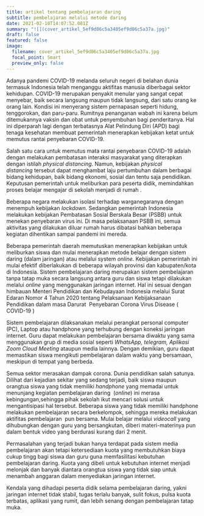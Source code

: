 ```yaml
---
title: artikel tentang pembelajaran daring
subtitle: pembelajaran melalui metode daring
date: 2021-02-18T14:07:52.081Z
summary: "![](cover_artikel_5ef9d06c5a3405ef9d06c5a37a.jpg)"
draft: false
featured: false
image:
  filename: cover_artikel_5ef9d06c5a3405ef9d06c5a37a.jpg
  focal_point: Smart
  preview_only: false
---
```



Adanya pandemi COVID-19 melanda seluruh negeri di belahan dunia termasuk Indonesia telah menganggu aktifitas manusia diberbagai sektor kehidupan. COVID-19 merupakan penyakit menular yang sangat cepat menyebar, baik secara langsung maupun tidak langsung, dari satu orang ke orang lain. Kondisi ini menyerang sistem pernapasan seperti hidung, tenggorokan, dan paru-paru. Rumitnya penanganan wabah ini karena belum ditemukannya vaksin dan obat untuk penyembuhan bagi penderitanya. Hal ini diperparah lagi dengan terbatasnya Alat Pelindung Diri (APD) bagi tenaga kesehatan membuat pemerintah menerapkan kebijakan ketat untuk memutus rantai penyebaran COVID-19.

Salah satu cara untuk memutus mata rantai penyebaran COVID-19 adalah dengan melakukan pembatasan interaksi masyarakat yang diterapkan dengan istilah *physical distancing*. Namun, kebijakan *physical distancing* tersebut dapat menghambat laju pertumbuhan dalam berbagai bidang kehidupan, baik bidang ekonomi, sosial dan tentu saja pendidikan. Keputusan pemerintah untuk meliburkan para peserta didik, memindahkan proses belajar mengajar di sekolah menjadi di rumah .

Beberapa negara melakukan isolasi terhadap warganegaranya dengan menempuh kebijakan *lockdown.* Sedangkan pemerintah Indonesia melakukan kebijakan Pembatasan Sosial Berskala Besar (PSBB) untuk menekan penyebaran virus ini. Di masa pelaksanaan PSBB ini, semua aktivitas yang dilakukan diluar rumah harus dibatasi bahkan beberapa kegiatan dihentikan sampai pandemi ini mereda.

Beberapa pemerintah daerah memutuskan menerapkan kebijakan untuk meliburkan siswa dan mulai menerapkan metode belajar dengan sistem daring (dalam jaringan) atau melalui system *online*. Kebijakan pemerintah ini mulai efektif diberlakukan di beberapa wilayah provinsi dan kabupaten/kota di Indonesia. Sistem pembelajaran daring merupakan sistem pembelajaran tanpa tatap muka secara langsung antara guru dan siswa tetapi dilakukan melalui *online* yang menggunakan jaringan internet. Hal ini sesuai dengan himbauan Menteri Pendidikan dan Kebudayaan Indonesia melalui Surat Edaran Nomor 4 Tahun 2020 tentang Pelaksanaan Kebijaksanaan Pendidikan dalam masa Darurat  Penyebaran Corona Virus Disease ( COVID-19 )

Sistem pembelajaran dilaksanakan melalui perangkat personal computer (PC), Laptop atau handphone yang terhubung dengan koneksi jaringan internet. Guru dapat melakukan pembelajaran bersama diwaktu yang sama menggunakan grup di media sosial seperti *WhatsApp,* *telegram,* *Aplikasi Zoom Cloud Meeting* ataupun media lainnya. Dengan demikian, guru dapat memastikan siswa mengikuti pembelajaran dalam waktu yang bersamaan, meskipun di tempat yang berbeda.

Semua sektor merasakan dampak corona. Dunia pendidikan salah satunya. Dilihat dari kejadian sekitar yang sedang terjadi, baik siswa maupun orangtua siswa yang tidak memiliki *handphone* yang memadai untuk menunjang kegiatan pembelajaran daring  (*online*) ini merasa kebingungan,sehingga pihak sekolah ikut mencari solusi untuk mengantisipasi hal tersebut. Beberapa siswa yang tidak memiliki handphone melakukan pembelajaran secara berkelompok, sehingga mereka melakukan aktifitas pembelajaran  pun bersama. Mulai belajar melalui *videocall* yang dihubungkan dengan guru yang bersangkutan, diberi materi-materinya pun dalam bentuk video yang berdurasi kurang dari 2 menit.

Permasalahan yang terjadi bukan hanya terdapat pada sistem media pembelajaran akan tetapi ketersediaan kuota yang membutuhkan biaya cukup tingg bagi siswa dan guru guna memfasilitasi kebutuhan pembelajaran daring. Kuota yang dibeli untuk kebutuhan internet menjadi melonjak dan banyak diantara orangtua siswa yang tidak siap untuk menambah anggaran dalam menyediakan jaringan internet.

Kendala yang dihadapi peserta didik selama pembelajaran daring, yakni jaringan internet tidak stabil, tugas terlalu banyak, sulit fokus, pulsa kuota terbatas, aplikasi yang rumit, dan lebih senang dengan pembelajaran tatap muka.